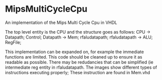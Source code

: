 # MipsMultiCycleCpu
An implementation of the Mips Multi Cycle Cpu in VHDL


The top level entity is the CPU and the structure goes as follows:
CPU -> Datapath; Control;
Datapath -> Mem; rfaludatapath;
rfaludatapath -> ALU; RegFile;

This implementation can be expanded on, for example the immediate functions are limited.
This code should be cleaned up to ensure it as readable as possible.
There may be redudancies that can be simplified (ie intermediate reg entity in rfaludatapath.
The images show different types of instructions executing properly; These instruction are found in Mem.vhd
